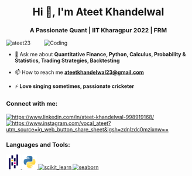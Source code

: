 <h1 align="center">Hi 👋, I'm Ateet Khandelwal</h1>
<h3 align="center">A Passionate Quant | IIT Kharagpur 2022 | FRM</h3>

<img align="right" alt="Coding" width="400" src="https://miro.medium.com/v2/resize:fit:602/1*ds3lwPLEpm1cwg6atgfHNA.jpeg">

<p align="left"> <img src="https://komarev.com/ghpvc/?username=ateet23&label=Profile%20views&color=0e75b6&style=flat" alt="ateet23" /> </p>

- 💬 Ask me about **Quantitative Finance, Python, Calculus, Probability & Statistics, Trading Strategies, Backtesting**

- 📫 How to reach me **ateetkhandelwal23@gmail.com**

- ⚡ **Love singing sometimes, passionate cricketer**

<h3 align="left">Connect with me:</h3>
<p align="left">
<a href="https://linkedin.com/in/https://www.linkedin.com/in/ateet-khandelwal-998919168/" target="blank"><img align="center" src="https://raw.githubusercontent.com/rahuldkjain/github-profile-readme-generator/master/src/images/icons/Social/linked-in-alt.svg" alt="https://www.linkedin.com/in/ateet-khandelwal-998919168/" height="30" width="40" /></a>
<a href="https://instagram.com/https://www.instagram.com/vocal_ateet?utm_source=ig_web_button_share_sheet&igsh=zdnlzdc0mzixnw==" target="blank"><img align="center" src="https://raw.githubusercontent.com/rahuldkjain/github-profile-readme-generator/master/src/images/icons/Social/instagram.svg" alt="https://www.instagram.com/vocal_ateet?utm_source=ig_web_button_share_sheet&igsh=zdnlzdc0mzixnw==" height="30" width="40" /></a>
</p>

<h3 align="left">Languages and Tools:</h3>
<p align="left"> <a href="https://pandas.pydata.org/" target="_blank" rel="noreferrer"> <img src="https://raw.githubusercontent.com/devicons/devicon/2ae2a900d2f041da66e950e4d48052658d850630/icons/pandas/pandas-original.svg" alt="pandas" width="40" height="40"/> </a> <a href="https://www.python.org" target="_blank" rel="noreferrer"> <img src="https://raw.githubusercontent.com/devicons/devicon/master/icons/python/python-original.svg" alt="python" width="40" height="40"/> </a> <a href="https://scikit-learn.org/" target="_blank" rel="noreferrer"> <img src="https://upload.wikimedia.org/wikipedia/commons/0/05/Scikit_learn_logo_small.svg" alt="scikit_learn" width="40" height="40"/> </a> <a href="https://seaborn.pydata.org/" target="_blank" rel="noreferrer"> <img src="https://seaborn.pydata.org/_images/logo-mark-lightbg.svg" alt="seaborn" width="40" height="40"/> </a> </p>
